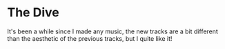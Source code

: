 # The Dive

It's been a while since I made any music, the new tracks are a bit different than the aesthetic of the previous tracks, but I quite like it!
